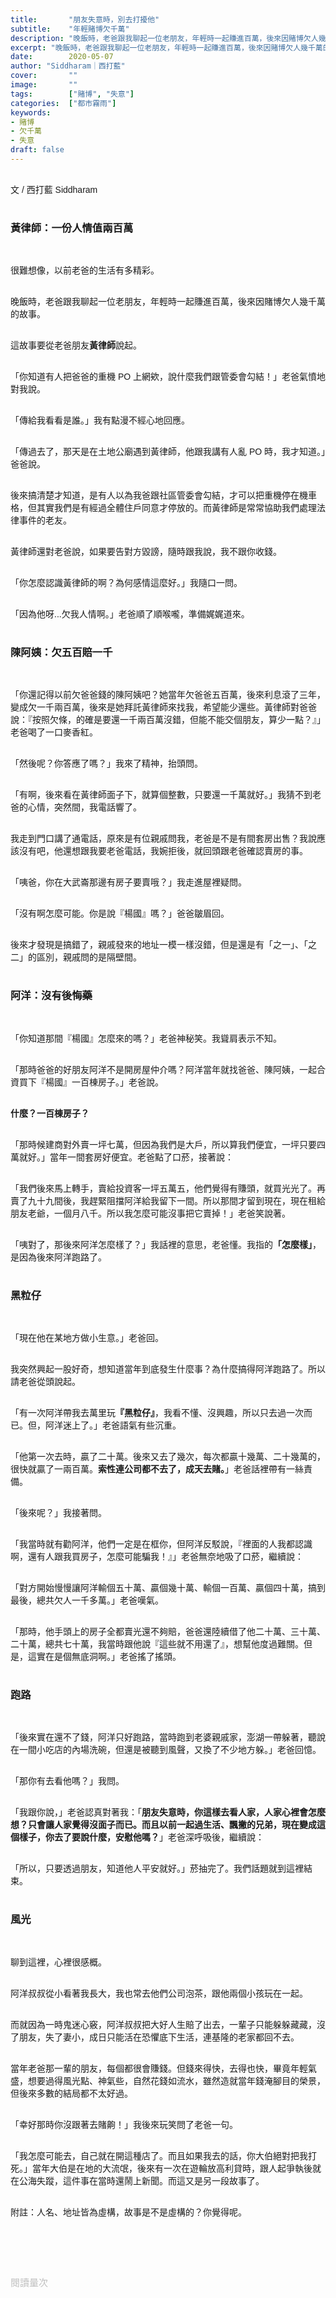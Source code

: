 ```yaml
---
title:       "朋友失意時，別去打擾他"
subtitle:    "年輕賭博欠千萬"
description: "晚飯時，老爸跟我聊起一位老朋友，年輕時一起賺進百萬，後來因賭博欠人幾千萬的故事..."
excerpt: "晚飯時，老爸跟我聊起一位老朋友，年輕時一起賺進百萬，後來因賭博欠人幾千萬的故事..."
date:        2020-05-07
author: "Siddharam｜西打藍"
cover:       ""
image:       ""
tags:        ["賭博", "失意"]
categories:  ["都市霧雨"]
keywords:
- 賭博
- 欠千萬
- 失意
draft: false
---
```


<article style="font-family: 'Noto Sans TC', '微軟正黑體', sans-serif; font-weight: 300;">

<br>文 / 西打藍 Siddharam<br><br>

<h3 class="article-h1-color">黃律師：一份人情值兩百萬</h3><br>

很難想像，以前老爸的生活有多精彩。<br><br>

晚飯時，老爸跟我聊起一位老朋友，年輕時一起賺進百萬，後來因賭博欠人幾千萬的故事。<br><br>

這故事要從老爸朋友<b>黃律師</b>說起。<br><br>

「你知道有人把爸爸的重機 PO 上網欸，說什麼我們跟管委會勾結！」老爸氣憤地對我說。<br><br>

「傳給我看看是誰。」我有點漫不經心地回應。<br><br>

「傳過去了，那天是在土地公廟遇到黃律師，他跟我講有人亂 PO 時，我才知道。」爸爸說。<br><br>

後來搞清楚才知道，是有人以為我爸跟社區管委會勾結，才可以把重機停在機車格，但其實我們是有經過全體住戶同意才停放的。而黃律師是常常協助我們處理法律事件的老友。<br><br>

黃律師還對老爸說，如果要告對方毀謗，隨時跟我說，我不跟你收錢。<br><br>

「你怎麼認識黃律師的啊？為何感情這麼好。」我隨口一問。<br><br>

「因為他呀...欠我人情啊。」老爸順了順喉嚨，準備娓娓道來。<br><br>

<h3 class="article-h1-color">陳阿姨：欠五百賠一千</h3><br>

「你還記得以前欠爸爸錢的陳阿姨吧？她當年欠爸爸五百萬，後來利息滾了三年，變成欠一千兩百萬，後來是她拜託黃律師來找我，希望能少還些。黃律師對爸爸說：『按照欠條，的確是要還一千兩百萬沒錯，但能不能交個朋友，算少一點？』」老爸喝了一口麥香紅。<br><br>

「然後呢？你答應了嗎？」我來了精神，抬頭問。<br><br>

「有啊，後來看在黃律師面子下，就算個整數，只要還一千萬就好。」我猜不到老爸的心情，突然間，我電話響了。<br><br>

我走到門口講了通電話，原來是有位親戚問我，老爸是不是有間套房出售？我說應該沒有吧，他還想跟我要老爸電話，我婉拒後，就回頭跟老爸確認賣房的事。<br><br>

「咦爸，你在大武崙那邊有房子要賣哦？」我走進屋裡疑問。<br><br>

「沒有啊怎麼可能。你是說『楊國』嗎？」爸爸皺眉回。<br><br>

後來才發現是搞錯了，親戚發來的地址一模一樣沒錯，但是還是有「之一」、「之二」的區別，親戚問的是隔壁間。<br><br>

<h3 class="article-h1-color">阿洋：沒有後悔藥</h3><br>

「你知道那間『楊國』怎麼來的嗎？」老爸神秘笑。我聳肩表示不知。<br><br>

「那時爸爸的好朋友阿洋不是開房屋仲介嗎？阿洋當年就找爸爸、陳阿姨，一起合資買下『楊國』一百棟房子。」老爸說。<br><br>

<b>什麼？一百棟房子？</b><br><br>

「那時候建商對外賣一坪七萬，但因為我們是大戶，所以算我們便宜，一坪只要四萬就好。」當年一間套房好便宜。老爸點了口菸，接著說：<br><br>

「我們後來馬上轉手，賣給投資客一坪五萬五，他們覺得有賺頭，就買光光了。再賣了九十九間後，我趕緊阻擋阿洋給我留下一間。所以那間才留到現在，現在租給朋友老爺，一個月八千。所以我怎麼可能沒事把它賣掉！」老爸笑說著。<br><br>

「咦對了，那後來阿洋怎麼樣了？」我話裡的意思，老爸懂。我指的<b>「怎麼樣」</b>，是因為後來阿洋跑路了。<br><br>

<h3 class="article-h1-color">黑粒仔</h3><br>

「現在他在某地方做小生意。」老爸回。<br><br>

我突然興起一股好奇，想知道當年到底發生什麼事？為什麼搞得阿洋跑路了。所以請老爸從頭說起。<br><br>

「有一次阿洋帶我去萬里玩<b>『黑粒仔』</b>，我看不懂、沒興趣，所以只去過一次而已。但，阿洋迷上了。」老爸語氣有些沉重。<br><br>

「他第一次去時，贏了二十萬。後來又去了幾次，每次都贏十幾萬、二十幾萬的，很快就贏了一兩百萬。<b>索性連公司都不去了，成天去賭。</b>」老爸話裡帶有一絲責備。<br><br>

「後來呢？」我接著問。<br><br>

「我當時就有勸阿洋，他們一定是在框你，但阿洋反駁說，『裡面的人我都認識啊，還有人跟我買房子，怎麼可能騙我！』」老爸無奈地吸了口菸，繼續說：<br><br>

「對方開始慢慢讓阿洋輸個五十萬、贏個幾十萬、輸個一百萬、贏個四十萬，搞到最後，總共欠人一千多萬。」老爸嘆氣。<br><br>

「那時，他手頭上的房子全都賣光還不夠賠，爸爸還陸續借了他二十萬、三十萬、二十萬，總共七十萬，我當時跟他說『這些就不用還了』，想幫他度過難關。但是，這實在是個無底洞啊。」老爸搖了搖頭。<br><br>

<h3 class="article-h1-color">跑路</h3><br>

「後來實在還不了錢，阿洋只好跑路，當時跑到老婆親戚家，澎湖一帶躲著，聽說在一間小吃店的內場洗碗，但還是被聽到風聲，又換了不少地方躲。」老爸回憶。<br><br>

「那你有去看他嗎？」我問。<br><br>

「我跟你說，」老爸認真對著我：「<b>朋友失意時，你這樣去看人家，人家心裡會怎麼想？只會讓人家覺得沒面子而已。而且以前一起過生活、飄撇的兄弟，現在變成這個樣子，你去了要說什麼，安慰他嗎？</b>」老爸深呼吸後，繼續說：<br><br>

「所以，只要透過朋友，知道他人平安就好。」菸抽完了。我們話題就到這裡結束。<br><br>

<h3 class="article-h1-color">風光</h3><br>

聊到這裡，心裡很感概。<br><br>

阿洋叔叔從小看著我長大，我也常去他們公司泡茶，跟他兩個小孩玩在一起。<br><br>

而就因為一時鬼迷心竅，阿洋叔叔把大好人生賠了出去，一輩子只能躲躲藏藏，沒了朋友，失了妻小，成日只能活在恐懼底下生活，連基隆的老家都回不去。<br><br>

當年老爸那一輩的朋友，每個都很會賺錢。但錢來得快，去得也快，畢竟年輕氣盛，想要過得風光點、神氣些，自然花錢如流水，雖然造就當年錢淹腳目的榮景，但後來多數的結局都不太好過。<br><br>

「幸好那時你沒跟著去賭齁！」我後來玩笑問了老爸一句。<br><br>

「我怎麼可能去，自己就在開這種店了。而且如果我去的話，你大伯絕對把我打死。」當年大伯是在地的大流氓，後來有一次在遊輪放高利貸時，跟人起爭執後就在公海失蹤，這件事在當時還鬧上新聞。而這又是另一段故事了。<br><br>


附註：人名、地址皆為虛構，故事是不是虛構的？你覺得呢。<br><br>

<br><br><br>

</article>

<div style="color: #bfbfbf; font-size: 15px;" id="busuanzi_container_page_pv">
  閱讀量<span id="busuanzi_value_page_pv"></span>次
</div>

<script src="../../js/post.js"></script>




